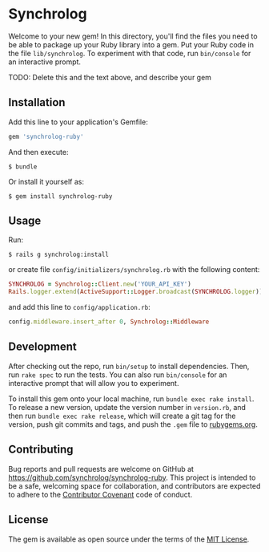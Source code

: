 # Synchrolog

Welcome to your new gem! In this directory, you'll find the files you need to be able to package up your Ruby library into a gem. Put your Ruby code in the file `lib/synchrolog`. To experiment with that code, run `bin/console` for an interactive prompt.

TODO: Delete this and the text above, and describe your gem

## Installation

Add this line to your application's Gemfile:

```ruby
gem 'synchrolog-ruby'
```

And then execute:

    $ bundle

Or install it yourself as:

    $ gem install synchrolog-ruby

## Usage

Run:

    $ rails g synchrolog:install

or create file `config/initializers/synchrolog.rb` with the following content:
```ruby
SYNCHROLOG = Synchrolog::Client.new('YOUR_API_KEY')
Rails.logger.extend(ActiveSupport::Logger.broadcast(SYNCHROLOG.logger))
```

and add this line to `config/application.rb`:
```ruby
config.middleware.insert_after 0, Synchrolog::Middleware
```

## Development

After checking out the repo, run `bin/setup` to install dependencies. Then, run `rake spec` to run the tests. You can also run `bin/console` for an interactive prompt that will allow you to experiment.

To install this gem onto your local machine, run `bundle exec rake install`. To release a new version, update the version number in `version.rb`, and then run `bundle exec rake release`, which will create a git tag for the version, push git commits and tags, and push the `.gem` file to [rubygems.org](https://rubygems.org).

## Contributing

Bug reports and pull requests are welcome on GitHub at https://github.com/synchrolog/synchrolog-ruby. This project is intended to be a safe, welcoming space for collaboration, and contributors are expected to adhere to the [Contributor Covenant](http://contributor-covenant.org) code of conduct.


## License

The gem is available as open source under the terms of the [MIT License](http://opensource.org/licenses/MIT).
